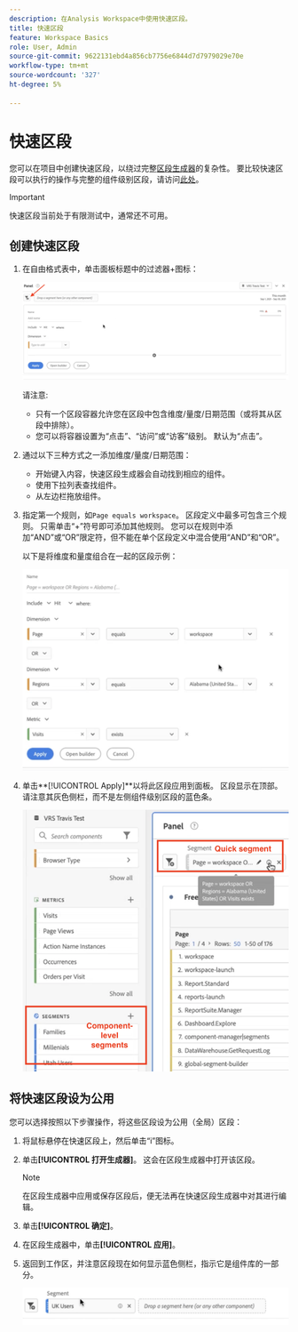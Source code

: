 ```yaml
---
description: 在Analysis Workspace中使用快速区段。
title: 快速区段
feature: Workspace Basics
role: User, Admin
source-git-commit: 9622131ebd4a856cb7756e6844d7d7979029e70e
workflow-type: tm+mt
source-wordcount: '327'
ht-degree: 5%

---
```



# 快速区段

您可以在项目中创建快速区段，以绕过完整[区段生成器](/help/components/segmentation/segmentation-workflow/seg-build.md)的复杂性。 要比较快速区段可以执行的操作与完整的组件级别区段，请访问[此处](/help/analyze/analysis-workspace/components/segments/t-freeform-project-segment.md)。

>[!IMPORTANT]
> 快速区段当前处于有限测试中，通常还不可用。

## 创建快速区段

1. 在自由格式表中，单击面板标题中的过滤器+图标：

   ![](assets/quick-seg1.png)

   请注意:

   - 只有一个区段容器允许您在区段中包含维度/量度/日期范围（或将其从区段中排除）。
   - 您可以将容器设置为“点击”、“访问”或“访客”级别。 默认为“点击”。

1. 通过以下三种方式之一添加维度/量度/日期范围：

   - 开始键入内容，快速区段生成器会自动找到相应的组件。
   - 使用下拉列表查找组件。
   - 从左边栏拖放组件。

1. 指定第一个规则，如`Page equals workspace`。 区段定义中最多可包含三个规则。 只需单击“+”符号即可添加其他规则。 您可以在规则中添加“AND”或“OR”限定符，但不能在单个区段定义中混合使用“AND”和“OR”。

   以下是将维度和量度组合在一起的区段示例：

   ![](assets/quick-seg2.png)

1. 单击&#x200B;**[!UICONTROL Apply]**以将此区段应用到面板。
区段显示在顶部。 请注意其灰色侧栏，而不是左侧组件级别区段的蓝色条。

   ![](assets/quick-seg3.png)

## 将快速区段设为公用

您可以选择按照以下步骤操作，将这些区段设为公用（全局）区段：

1. 将鼠标悬停在快速区段上，然后单击“i”图标。
1. 单击&#x200B;**[!UICONTROL 打开生成器]**。
这会在区段生成器中打开该区段。
   >[!NOTE]
   >在区段生成器中应用或保存区段后，便无法再在快速区段生成器中对其进行编辑。
1. 单击&#x200B;**[!UICONTROL 确定]**。
1. 在区段生成器中，单击&#x200B;**[!UICONTROL 应用]**。
1. 返回到工作区，并注意区段现在如何显示蓝色侧栏，指示它是组件库的一部分。

   ![](assets/quick-seg4.png)

